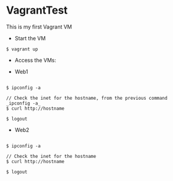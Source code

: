 # VagrantTest

This is my first Vagrant VM

- Start the VM

```$ vagrant up```

- Access the VMs: 

- Web1
```$ vagrant ssh web1

$ ipconfig -a

// Check the inet for the hostname, from the previous command _ipconfig -a_
$ curl http://hostname

$ logout
```

- Web2
```$ vagrant ssh web2

$ ipconfig -a

// Check the inet for the hostname
$ curl http://hostname

$ logout
```
